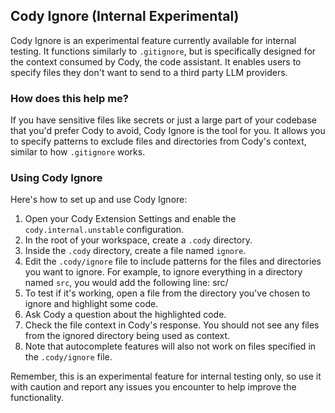 ## Cody Ignore (Internal Experimental)

Cody Ignore is an experimental feature currently available for internal testing. It functions similarly to `.gitignore`, but is specifically designed for the context consumed by Cody, the code assistant. It enables users to specify files they don't want to send to a third party LLM providers.

### How does this help me?

If you have sensitive files like secrets or just a large part of your codebase that you'd prefer Cody to avoid, Cody Ignore is the tool for you. It allows you to specify patterns to exclude files and directories from Cody's context, similar to how `.gitignore` works.

### Using Cody Ignore

Here's how to set up and use Cody Ignore:

1. Open your Cody Extension Settings and enable the `cody.internal.unstable` configuration.
2. In the root of your workspace, create a `.cody` directory.
3. Inside the `.cody` directory, create a file named `ignore`.
4. Edit the `.cody/ignore` file to include patterns for the files and directories you want to ignore. For example, to ignore everything in a directory named `src`, you would add the following line: 
src/
5. To test if it's working, open a file from the directory you've chosen to ignore and highlight some code.
6. Ask Cody a question about the highlighted code.
7. Check the file context in Cody's response. You should not see any files from the ignored directory being used as context.
8. Note that autocomplete features will also not work on files specified in the `.cody/ignore` file.

Remember, this is an experimental feature for internal testing only, so use it with caution and report any issues you encounter to help improve the functionality.